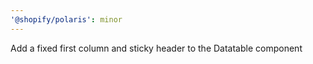 ```yaml
---
'@shopify/polaris': minor
---
```


Add a fixed first column and sticky header to the Datatable component
